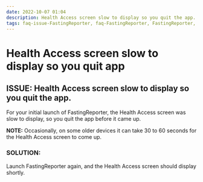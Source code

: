 ```yaml
---
date: 2022-10-07 01:04
description: Health Access screen slow to display so you quit the app.
tags: faq-issue-FastingReporter, faq-FastingReporter, FastingReporter, issue, faq, support
---
```

# Health Access screen slow to display so you quit app

## ISSUE: Health Access screen slow to display so you quit the app.

For your initial launch of FastingReporter, the Health Access screen was slow to display, so you quit the app before it came up.

**NOTE:** Occasionally, on some older devices it can take 30 to 60 seconds for the Health Access screen to come up.

### SOLUTION:
Launch FastingReporter again, and the Health Access screen should display shortly.
